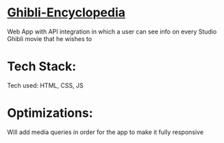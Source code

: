 # [Ghibli-Encyclopedia](https://ghibli-encyclopedia.netlify.app/)
Web App with API integration in which a user can see info on every Studio Ghibli movie that he wishes to

# Tech Stack:

Tech used: HTML, CSS, JS

# Optimizations:

Will add media queries in order for the app to make it fully responsive
